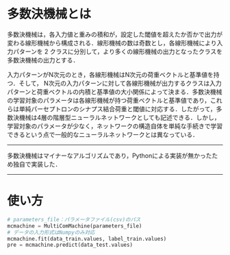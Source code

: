 # 多数決機械とは

多数決機械は，各⼊⼒値と重みの積和が，設定した閾値を超えたか否かで出⼒が変わる線形機械から構成される．線形機械の数は奇数とし，各線形機械により⼊⼒パターンを 2 クラスに分別して，より多くの線形機械の出⼒となったクラスを多数決機械の出⼒とする．

入力パターンがN次元のとき，各線形機械はN次元の荷重ベクトルと基準値を持つ．そして， N次元の入力パターンに対して各線形機械が出力するクラスは入力パターンと荷重ベクトルの内積と基準値の大小関係によって決まる．多数決機械の学習対象のパラメータは各線形機械が持つ荷重ベクトルと基準値であり，これらは単純パーセプトロンのシナプス結合荷重と閾値に対応する．したがって，多数決機械は4層の階層型ニューラルネットワークとしても記述できる．しかし，学習対象のパラメータが少なく，ネットワークの構造自体を単純な手続きで学習できるという点で一般的なニューラルネットワークとは異なっている．
***
多数決機械はマイナーなアルゴリズムであり，Pythonによる実装が無かったため独自で実装した．
***
# 使い方
```python
# parameters_file：パラメータファイル(csv)のパス
mcmachine = MultiComMachine(parameters_file)
# データの入力形式はNumpyのみ対応
mcmachine.fit(data_train.values, label_train.values)
pre = mcmachine.predict(data_test.values)
```